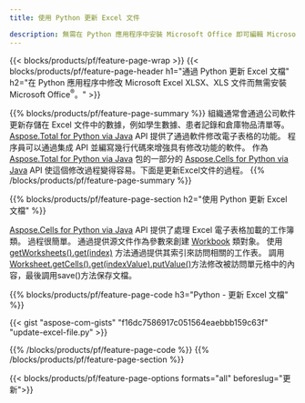 ```yaml
---
title: 使用 Python 更新 Excel 文件 

description: 無需在 Python 應用程序中安裝 Microsoft Office 即可編輯 Microsoft Excel XLSX、XLS、CSV 文檔
---
```


{{< blocks/products/pf/feature-page-wrap >}}
{{< blocks/products/pf/feature-page-header h1="通過 Python 更新 Excel 文檔" h2="在 Python 應用程序中修改 Microsoft Excel XLSX、XLS 文件而無需安裝 Microsoft Office<sup>&reg;</sup>。" >}}

{{% blocks/products/pf/feature-page-summary %}}
組織通常會通過公司軟件更新存儲在 Excel 文件中的數據，例如學生數據、患者記錄和倉庫物品清單等。 [Aspose.Total for Python via Java](https://products.aspose.com/total/python-java/) API 提供了通過軟件修改電子表格的功能。 程序員可以通過集成 API 並編寫幾行代碼來增強具有修改功能的軟件。 作為 [Aspose.Total for Python via Java](https://products.aspose.com/total/python-java/) 包的一部分的 [Aspose.Cells for Python via Java](https://products.aspose.com/cells/python-java/) API 使這個修改過程變得容易。下面是更新Excel文件的過程。
{{% /blocks/products/pf/feature-page-summary  %}}

{{% blocks/products/pf/feature-page-section  h2="使用 Python 更新 Excel 文檔" %}}

[Aspose.Cells for Python via Java](https://products.aspose.com/cells/python-java/) API 提供了處理 Excel 電子表格加載的工作簿類。 過程很簡單。 通過提供源文件作為參數來創建 [Workbook](https://reference.aspose.com/cells/python-java/asposecells.api/Workbook) 類對象。 使用 [getWorksheets().get(index)](https://reference.aspose.com/cells/python/asposecells.api/workbook#Worksheets) 方法通過提供其索引來訪問相關的工作表。 調用[Worksheet.getCells().get(indexValue).putValue()](https://reference.aspose.com/cells/python/asposecells.api/worksheet#Cells)方法修改被訪問單元格中的內容，最後調用save()方法保存文檔。

{{% blocks/products/pf/feature-page-code h3="Python - 更新 Excel 文檔" %}}

{{< gist "aspose-com-gists" "f16dc7586917c051564eaebbb159c63f" "update-excel-file.py" >}}

{{% /blocks/products/pf/feature-page-code  %}}
{{% /blocks/products/pf/feature-page-section %}}

{{< blocks/products/pf/feature-page-options formats="all" beforeslug="更新">}}